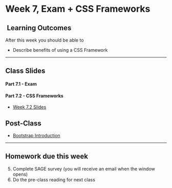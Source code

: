 # Week 7, Exam + CSS Frameworks

## <i class="fa fa-star"></i>&nbsp;Learning Outcomes ###
After this week you should be able to 

- Describe benefits of using a CSS Framework

---  


## Class Slides

#### Part 7.1 - Exam

#### Part 7.2 - CSS Frameworks
- [Week 7.2 Slides](/slides/ist263-w7-2.pdf)


## Post-Class
- [Bootstrap Introduction](https://getbootstrap.com/docs/4.1/getting-started/introduction/)

---
## Homework due this week 

5. Complete SAGE survey (you will receive an email when the window opens)
6. Do the pre-class reading for next class
